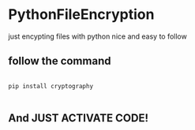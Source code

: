 # PythonFileEncryption
just encypting files with python nice and easy to follow  
  
## follow the command
<pre>
<code>
pip install cryptography
</code>
</pre>
  
## And JUST ACTIVATE CODE!
